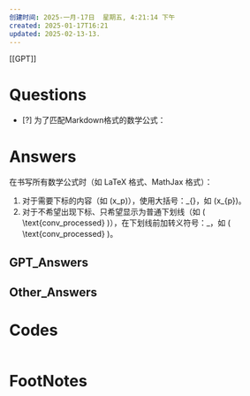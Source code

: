 ```yaml
---
创建时间: 2025-一月-17日  星期五, 4:21:14 下午
created: 2025-01-17T16:21
updated: 2025-02-13-13.
---
```

[[GPT]]

# Questions

- [?] 为了匹配Markdown格式的数学公式：


# Answers

在书写所有数学公式时（如 LaTeX 格式、MathJax 格式）：
1. 对于需要下标的内容（如 \(x_p\)），使用大括号：\_{}，如 \(x_{p}\)。
2. 对于不希望出现下标、只希望显示为普通下划线（如 \( \text{conv\_processed} \)），在下划线前加转义符号：\_，如 \( \text{conv\_processed} \)。

## GPT_Answers


## Other_Answers


# Codes

```python

```



# FootNotes